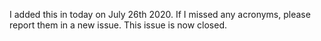 I added this in today on July 26th 2020. If I missed any acronyms, please report them in a new issue. This issue is now closed.
